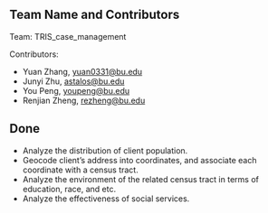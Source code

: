 ## Team Name and Contributors

Team: TRIS_case_management  

Contributors:  
- Yuan Zhang, yuan0331@bu.edu  
- Junyi Zhu, astalos@bu.edu  
- You Peng, youpeng@bu.edu  
- Renjian Zheng, rezheng@bu.edu   

## Done

- Analyze the distribution of client population.
- Geocode client’s address into coordinates, and associate each coordinate with a census tract.
- Analyze the environment of the related census tract in terms of education, race, and etc.
- Analyze the effectiveness of social services.

